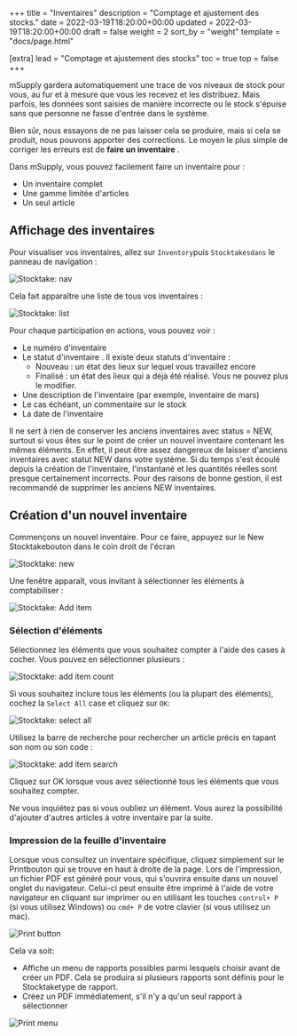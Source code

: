 +++
title = "Inventaires"
description = "Comptage et ajustement des stocks."
date = 2022-03-19T18:20:00+00:00
updated = 2022-03-19T18:20:00+00:00
draft = false
weight = 2
sort_by = "weight"
template = "docs/page.html"

[extra]
lead = "Comptage et ajustement des stocks"
toc = true
top = false
+++

mSupply gardera automatiquement une trace de vos niveaux de stock pour vous, au fur et à mesure que vous les recevez et les distribuez. Mais parfois, les données sont saisies de manière incorrecte ou le stock s'épuise sans que personne ne fasse d'entrée dans le système.

Bien sûr, nous essayons de ne pas laisser cela se produire, mais si cela se produit, nous pouvons apporter des corrections. Le moyen le plus simple de corriger les erreurs est de **faire un inventaire** .

Dans mSupply, vous pouvez facilement faire un inventaire pour :

* Un inventaire complet
* Une gamme limitée d'articles
* Un seul article


## Affichage des inventaires

Pour visualiser vos inventaires, allez sur `Inventory`puis `Stocktakesdans` le panneau de navigation :

![Stocktake: nav](/docs/inventory/images/stocktake_gotost.png)

Cela fait apparaître une liste de tous vos inventaires :

![Stocktake: list](/docs/inventory/images/stocktake_stocktakelist.png)

Pour chaque participation en actions, vous pouvez voir :

* Le numéro d'inventaire
* Le statut d'inventaire . Il existe deux statuts d'inventaire :
  *   Nouveau : un état des lieux sur lequel vous travaillez encore
  *   Finalisé : un état des lieux qui a déjà été réalisé. Vous ne pouvez plus le modifier.
* Une description de l'inventaire (par exemple, inventaire de mars)
* Le cas échéant, un commentaire sur le stock
* La date de l'inventaire


<div class="warning">
Il ne sert à rien de conserver les anciens inventaires avec status = NEW, surtout si vous êtes sur le point de créer un nouvel inventaire contenant les mêmes éléments. En effet, il peut être assez dangereux de laisser d'anciens inventaires avec statut NEW dans votre système. Si du temps s'est écoulé depuis la création de l'inventaire, l'instantané et les quantités réelles sont presque certainement incorrects. Pour des raisons de bonne gestion, il est recommandé de supprimer les anciens NEW inventaires. </div>

## Création d'un nouvel inventaire

Commençons un nouvel inventaire. Pour ce faire, appuyez sur le New Stocktakebouton dans le coin droit de l'écran

![Stocktake: new](/docs/inventory/images/stocktake_newstocktake.png)

Une fenêtre apparaît, vous invitant à sélectionner les éléments à comptabiliser :

![Stocktake: Add item](/docs/inventory/images/stocktake_additem2.png)

### Sélection d'éléments

Sélectionnez les éléments que vous souhaitez compter à l'aide des cases à cocher. Vous pouvez en sélectionner plusieurs :

![Stocktake: add item count](/docs/inventory/images/stocktake_additem_checkbox.png)

Si vous souhaitez inclure tous les éléments (ou la plupart des éléments), cochez la `Select All` case et cliquez sur `OK`:

![Stocktake: select all](/docs/inventory/images/stocktake_additem_selectall.png)

Utilisez la barre de recherche pour rechercher un article précis en tapant son nom ou son code :

![Stocktake: add item search](/docs/inventory/images/stocktake_additem_search.gif)

Cliquez sur OK lorsque vous avez sélectionné tous les éléments que vous souhaitez compter.

<div class="tip">
Ne vous inquiétez pas si vous oubliez un élément. Vous aurez la possibilité d'ajouter d'autres articles à votre inventaire par la suite. 
</div>

### Impression de la feuille d'inventaire

Lorsque vous consultez un inventaire spécifique, cliquez simplement sur le Printbouton qui se trouve en haut à droite de la page. Lors de l'impression, un fichier PDF est généré pour vous, qui s'ouvrira ensuite dans un nouvel onglet du navigateur. Celui-ci peut ensuite être imprimé à l'aide de votre navigateur en cliquant sur imprimer ou en utilisant les touches `control+ P` (si vous utilisez Windows) ou `cmd+ P` de votre clavier (si vous utilisez un mac).

![Print button](/docs/images/print_button.png)

Cela va soit:
* Affiche un menu de rapports possibles parmi lesquels choisir avant de créer un PDF. Cela se produira si plusieurs rapports sont définis pour le Stocktaketype de rapport.
* Créez un PDF immédiatement, s'il n'y a qu'un seul rapport à sélectionner

![Print menu](/docs/distribution/images/os_print_menu.png)